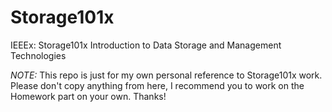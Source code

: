 # Storage101x
IEEEx: Storage101x Introduction to Data Storage and Management Technologies

*NOTE:* This repo is just for my own personal reference to Storage101x work. Please don't copy anything from here, I recommend you to work on the Homework part on your own. Thanks!
